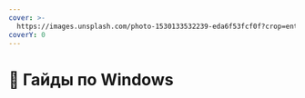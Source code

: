 ```yaml
---
cover: >-
  https://images.unsplash.com/photo-1530133532239-eda6f53fcf0f?crop=entropy&cs=srgb&fm=jpg&ixid=M3wxOTcwMjR8MHwxfHNlYXJjaHw4fHx3aW5kb3dzJTIwMTF8ZW58MHx8fHwxNzA3MDExMjc4fDA&ixlib=rb-4.0.3&q=85
coverY: 0
---
```


# 📝 Гайды по Windows

